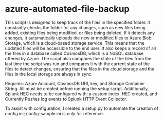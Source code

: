 # azure-automated-file-backup
This script is designed to keep track of the files in the specified folder. It constantly checks the folder for any changes, such as new files being added, existing files being modified, or files being deleted. If it detects any changes, it automatically uploads the new or modified files to Azure Blob Storage, which is a cloud-based storage service. This means that the updated files will be accessible to the end user. It also keeps a record of all the files in a database called CosmosDB, which is a NoSQL database offered by Azure. The script also compares the state of the files from the last time the script was run and compares it with the current state of the files to detect changes, ensuring that the files in the cloud storage and the files in the local storage are always in sync.

Requires: Azure Account, CosmosDB URI, key, and Storage Container String. All must be created before running the setup script. Additionally, Splunk HEC needs to be configured with: a custom index, HEC created, and Currently Pushes log events to Splunk HTTP Event Collector. 

To assist with configuration, I created a setup.py to automate the creation of config.ini; config-sample.ini is only for reference.


